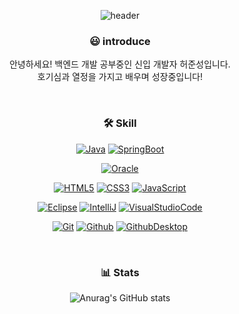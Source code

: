 <div align="center">
  
![header](https://capsule-render.vercel.app/api?type=waving&&color=0:79DAE8,100:2155CD&height=200&section=header&text=welcome%20to%20Junseong's%20GitHub&fontSize=50)

### 😃 introduce
  
안녕하세요! 백엔드 개발 공부중인 신입 개발자 허준성입니다.  
호기심과 열정을 가지고 배우며 성장중입니다!  

<br>
  
### 🛠️ Skill

[![Java](https://img.shields.io/badge/java-007396.svg?style=for-the-badge&logo=java&logoColor=white)](https://www.java.com/en/)
[![SpringBoot](https://img.shields.io/badge/SpringBoot-6DB33F.svg?&style=for-the-badge&logo=SpringBoot&logoColor=white)](https://spring.io/projects/spring-boot)

[![Oracle](https://img.shields.io/badge/Oracle-F80000.svg?&style=for-the-badge&logo=Oracle&logoColor=white)](https://www.oracle.com/kr/downloads/)

[![HTML5](https://img.shields.io/badge/HTML5-E34F26.svg?&style=for-the-badge&logo=HTML5&logoColor=white)](https://developer.mozilla.org/ko/docs/Web/HTML)
[![CSS3](https://img.shields.io/badge/CSS3-1572B6.svg?&style=for-the-badge&logo=CSS3&logoColor=white)](https://developer.mozilla.org/ko/docs/Web/CSS)
[![JavaScript](https://img.shields.io/badge/JavaScript-F7DF1E.svg?&style=for-the-badge&logo=JavaScript&logoColor=black)](https://www.javascript.com/)

[![Eclipse](https://img.shields.io/badge/Eclipse-white.svg?style=flat-square&logo=Eclipse&logoColor=2C2255)](https://www.eclipse.org/)
[![IntelliJ](https://img.shields.io/badge/IntelliJ-white.svg?style=flat-square&logo=IntelliJIDEA&logoColor=black)](https://www.jetbrains.com/ko-kr/idea/)
[![VisualStudioCode](https://img.shields.io/badge/VS%20Code-black.svg?style=flat-square&logo=VisualStudioCode&logoColor=007ACC)](https://code.visualstudio.com/)

[![Git](https://img.shields.io/badge/Git-beige.svg?style=flat-square&logo=Git&logoColor=F05032)](https://git-scm.com/)
[![Github](https://img.shields.io/badge/Github-181717.svg?style=flat-square&logo=Github&logoColor=white)](https://github.com/)
[![GithubDesktop](https://img.shields.io/badge/GithubDesktop-blueviolet.svg?style=flat-square&logo=Github&logoColor=white)](https://desktop.github.com/)

<br>
  
### 📊 Stats
  
![Anurag's GitHub stats](https://github-readme-stats.vercel.app/api?username=JunseongHeo&show_icons=true&theme=tokyonight)

</div>
